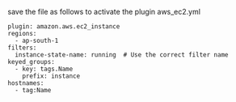 save the file as follows to activate the plugin 
aws_ec2.yml

```
plugin: amazon.aws.ec2_instance
regions:
  - ap-south-1
filters:
  instance-state-name: running  # Use the correct filter name
keyed_groups:
  - key: tags.Name
    prefix: instance
hostnames:
  - tag:Name
```


